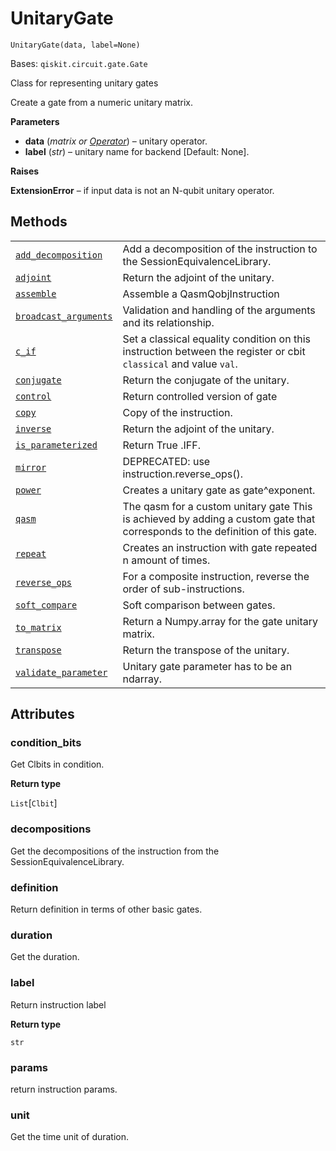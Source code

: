 # UnitaryGate



`UnitaryGate(data, label=None)`

Bases: `qiskit.circuit.gate.Gate`

Class for representing unitary gates

Create a gate from a numeric unitary matrix.

**Parameters**

*   **data** (*matrix or* [*Operator*](qiskit.quantum_info.Operator#qiskit.quantum_info.Operator "qiskit.quantum_info.Operator")) – unitary operator.
*   **label** (*str*) – unitary name for backend \[Default: None].

**Raises**

**ExtensionError** – if input data is not an N-qubit unitary operator.

## Methods

|                                                                                                                                                                                  |                                                                                                                              |
| -------------------------------------------------------------------------------------------------------------------------------------------------------------------------------- | ---------------------------------------------------------------------------------------------------------------------------- |
| [`add_decomposition`](qiskit.extensions.UnitaryGate.add_decomposition#qiskit.extensions.UnitaryGate.add_decomposition "qiskit.extensions.UnitaryGate.add_decomposition")         | Add a decomposition of the instruction to the SessionEquivalenceLibrary.                                                     |
| [`adjoint`](qiskit.extensions.UnitaryGate.adjoint#qiskit.extensions.UnitaryGate.adjoint "qiskit.extensions.UnitaryGate.adjoint")                                                 | Return the adjoint of the unitary.                                                                                           |
| [`assemble`](qiskit.extensions.UnitaryGate.assemble#qiskit.extensions.UnitaryGate.assemble "qiskit.extensions.UnitaryGate.assemble")                                             | Assemble a QasmQobjInstruction                                                                                               |
| [`broadcast_arguments`](qiskit.extensions.UnitaryGate.broadcast_arguments#qiskit.extensions.UnitaryGate.broadcast_arguments "qiskit.extensions.UnitaryGate.broadcast_arguments") | Validation and handling of the arguments and its relationship.                                                               |
| [`c_if`](qiskit.extensions.UnitaryGate.c_if#qiskit.extensions.UnitaryGate.c_if "qiskit.extensions.UnitaryGate.c_if")                                                             | Set a classical equality condition on this instruction between the register or cbit `classical` and value `val`.             |
| [`conjugate`](qiskit.extensions.UnitaryGate.conjugate#qiskit.extensions.UnitaryGate.conjugate "qiskit.extensions.UnitaryGate.conjugate")                                         | Return the conjugate of the unitary.                                                                                         |
| [`control`](qiskit.extensions.UnitaryGate.control#qiskit.extensions.UnitaryGate.control "qiskit.extensions.UnitaryGate.control")                                                 | Return controlled version of gate                                                                                            |
| [`copy`](qiskit.extensions.UnitaryGate.copy#qiskit.extensions.UnitaryGate.copy "qiskit.extensions.UnitaryGate.copy")                                                             | Copy of the instruction.                                                                                                     |
| [`inverse`](qiskit.extensions.UnitaryGate.inverse#qiskit.extensions.UnitaryGate.inverse "qiskit.extensions.UnitaryGate.inverse")                                                 | Return the adjoint of the unitary.                                                                                           |
| [`is_parameterized`](qiskit.extensions.UnitaryGate.is_parameterized#qiskit.extensions.UnitaryGate.is_parameterized "qiskit.extensions.UnitaryGate.is_parameterized")             | Return True .IFF.                                                                                                            |
| [`mirror`](qiskit.extensions.UnitaryGate.mirror#qiskit.extensions.UnitaryGate.mirror "qiskit.extensions.UnitaryGate.mirror")                                                     | DEPRECATED: use instruction.reverse\_ops().                                                                                  |
| [`power`](qiskit.extensions.UnitaryGate.power#qiskit.extensions.UnitaryGate.power "qiskit.extensions.UnitaryGate.power")                                                         | Creates a unitary gate as gate^exponent.                                                                                     |
| [`qasm`](qiskit.extensions.UnitaryGate.qasm#qiskit.extensions.UnitaryGate.qasm "qiskit.extensions.UnitaryGate.qasm")                                                             | The qasm for a custom unitary gate This is achieved by adding a custom gate that corresponds to the definition of this gate. |
| [`repeat`](qiskit.extensions.UnitaryGate.repeat#qiskit.extensions.UnitaryGate.repeat "qiskit.extensions.UnitaryGate.repeat")                                                     | Creates an instruction with gate repeated n amount of times.                                                                 |
| [`reverse_ops`](qiskit.extensions.UnitaryGate.reverse_ops#qiskit.extensions.UnitaryGate.reverse_ops "qiskit.extensions.UnitaryGate.reverse_ops")                                 | For a composite instruction, reverse the order of sub-instructions.                                                          |
| [`soft_compare`](qiskit.extensions.UnitaryGate.soft_compare#qiskit.extensions.UnitaryGate.soft_compare "qiskit.extensions.UnitaryGate.soft_compare")                             | Soft comparison between gates.                                                                                               |
| [`to_matrix`](qiskit.extensions.UnitaryGate.to_matrix#qiskit.extensions.UnitaryGate.to_matrix "qiskit.extensions.UnitaryGate.to_matrix")                                         | Return a Numpy.array for the gate unitary matrix.                                                                            |
| [`transpose`](qiskit.extensions.UnitaryGate.transpose#qiskit.extensions.UnitaryGate.transpose "qiskit.extensions.UnitaryGate.transpose")                                         | Return the transpose of the unitary.                                                                                         |
| [`validate_parameter`](qiskit.extensions.UnitaryGate.validate_parameter#qiskit.extensions.UnitaryGate.validate_parameter "qiskit.extensions.UnitaryGate.validate_parameter")     | Unitary gate parameter has to be an ndarray.                                                                                 |

## Attributes



### condition\_bits

Get Clbits in condition.

**Return type**

`List`\[`Clbit`]



### decompositions

Get the decompositions of the instruction from the SessionEquivalenceLibrary.



### definition

Return definition in terms of other basic gates.



### duration

Get the duration.



### label

Return instruction label

**Return type**

`str`



### params

return instruction params.



### unit

Get the time unit of duration.
